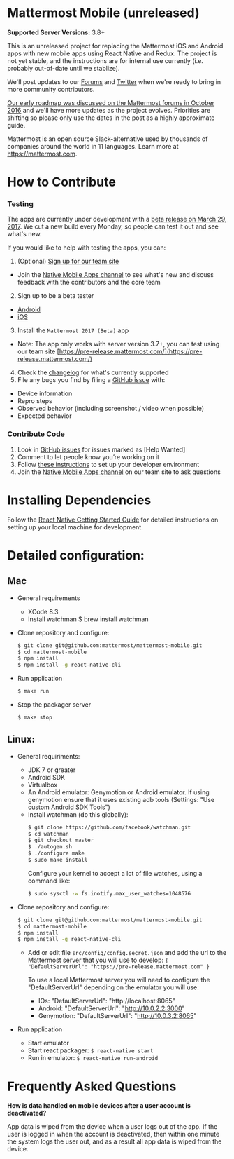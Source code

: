 # Mattermost Mobile (unreleased) 

**Supported Server Versions:** 3.8+

This is an unreleased project for replacing the Mattermost iOS and Android apps with new mobile apps using React Native and Redux. The project is not yet stable, and the instructions are for internal use currently (i.e. probably out-of-date until we stablize). 

We'll post updates to our [Forums](http://forum.mattermost.org/) and [Twitter](https://twitter.com/mattermosthq) when we're ready to bring in more community contributors. 

[Our early roadmap was discussed on the Mattermost forums in October 2016](http://forum.mattermost.org/t/roadmap-for-next-generation-mobile-apps-in-react-native/2339) and we'll have more updates as the project evolves. Priorities are shifting so please only use the dates in the post as a highly approximate guide. 

Mattermost is an open source Slack-alternative used by thousands of companies around the world in 11 languages. Learn more at https://mattermost.com.

# How to Contribute

### Testing

The apps are currently under development with a [beta release on March 29, 2017](https://github.com/mattermost/mattermost-mobile/blob/master/CHANGELOG.md#beta-release). We cut a new build every Monday, so people can test it out and see what's new.

If you would like to help with testing the apps, you can:

1. (Optional) [Sign up for our team site](https://pre-release.mattermost.com/signup_user_complete/?id=f1924a8db44ff3bb41c96424cdc20676)
  - Join the [Native Mobile Apps channel](https://pre-release.mattermost.com/core/channels/native-mobile-apps) to see what's new and discuss feedback with the contributors and the core team
2. Sign up to be a beta tester
  - [Android](https://play.google.com/apps/testing/com.mattermost.react.native)
  - [iOS](https://mattermost-fastlane.herokuapp.com/)
3. Install the `Mattermost 2017 (Beta)` app
  - Note: The app only works with server version 3.7+, you can test using our team site [https://pre-release.mattermost.com/](https://pre-release.mattermost.com/)
4. Check the [changelog](https://github.com/mattermost/mattermost-mobile/blob/master/CHANGELOG.md) for what's currently supported
5. File any bugs you find by filing a [GitHub issue](https://github.com/mattermost/mattermost-mobile/issues) with:
  - Device information
  - Repro steps
  - Observed behavior (including screenshot / video when possible)
  - Expected behavior

### Contribute Code 

1. Look in [GitHub issues](https://github.com/mattermost/mattermost-mobile/issues) for issues marked as [Help Wanted]
2. Comment to let people know you’re working on it
3. Follow [these instructions](https://docs.mattermost.com/developer/mobile-developer-setup.html) to set up your developer environment
4. Join the [Native Mobile Apps channel](https://pre-release.mattermost.com/core/channels/native-mobile-apps) on our team site to ask questions

# Installing Dependencies
Follow the [React Native Getting Started Guide](https://facebook.github.io/react-native/docs/getting-started.html) for detailed instructions on setting up your local machine for development.

# Detailed configuration:

## Mac

- General requirements

    - XCode 8.3
    - Install watchman
        $ brew install watchman

- Clone repository and configure:
    ```bash
    $ git clone git@github.com:mattermost/mattermost-mobile.git
    $ cd mattermost-mobile
    $ npm install
    $ npm install -g react-native-cli
    ```

- Run application
    ```bash
    $ make run
    ```

- Stop the packager server
    ```bash
    $ make stop
    ```
## Linux:

- General requiriments:

  - JDK 7 or greater
  - Android SDK
  - Virtualbox
  - An Android emulator: Genymotion or Android emulator. If using genymotion ensure that it uses existing adb tools (Settings: "Use custom Android SDK Tools")
  - Install watchman (do this globally):
      ```bash
      $ git clone https://github.com/facebook/watchman.git
      $ cd watchman
      $ git checkout master
      $ ./autogen.sh
      $ ./configure make
      $ sudo make install
      ```
      Configure your kernel to accept a lot of file watches, using a command like:
      ```bash
      $ sudo sysctl -w fs.inotify.max_user_watches=1048576
      ```

- Clone repository and configure:
    ```bash
    $ git clone git@github.com:mattermost/mattermost-mobile.git
    $ cd mattermost-mobile
    $ npm install
    $ npm install -g react-native-cli
    ```

  - Add or edit file `src/config/config.secret.json` and add the url to the Mattermost server that you will use to develop:
    `{
       "DefaultServerUrl": "https://pre-release.mattermost.com"
    }`

    To use a local Mattermost server you will need to configure the "DefaultServerUrl" depending on the emulator you will use:
      * IOs:        "DefaultServerUrl": "http://localhost:8065"
      * Android:    "DefaultServerUrl": "http://10.0.2.2:3000"
      * Genymotion: "DefaultServerUrl": "http://10.0.3.2:8065"

- Run application
  - Start emulator
  - Start react packager: `$ react-native start`
  - Run in emulator: `$ react-native run-android`

# Frequently Asked Questions

**How is data handled on mobile devices after a user account is deactivated?**

App data is wiped from the device when a user logs out of the app. If the user is logged in when the account is deactivated, then within one minute the system logs the user out, and as a result all app data is wiped from the device.
